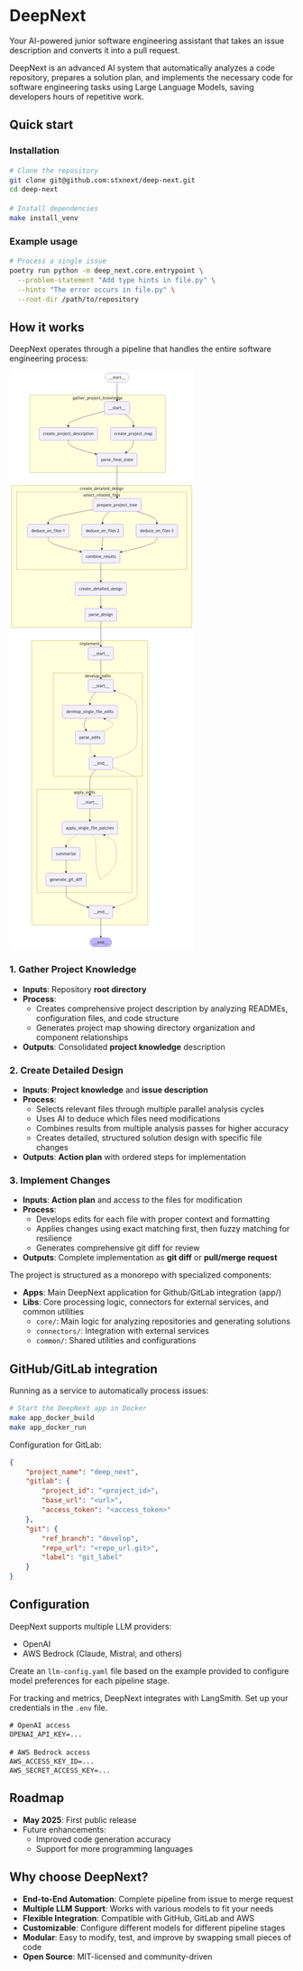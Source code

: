 # DeepNext

Your AI-powered junior software engineering assistant that takes an issue description and converts it into a pull request.

DeepNext is an advanced AI system that automatically analyzes a code repository, prepares a solution plan, and implements the necessary code for software engineering tasks using Large Language Models, saving developers hours of repetitive work.

## Quick start

### Installation

```bash
# Clone the repository
git clone git@github.com:stxnext/deep-next.git
cd deep-next

# Install dependencies
make install_venv
```

### Example usage

```bash
# Process a single issue
poetry run python -m deep_next.core.entrypoint \
  --problem-statement "Add type hints in file.py" \
  --hints "The error occurs in file.py" \
  --root-dir /path/to/repository
```


## How it works

DeepNext operates through a pipeline that handles the entire software engineering process:

![DeepNext Workflow](libs/core/graph.png)

### 1. Gather Project Knowledge
- **Inputs**: Repository **root directory**
- **Process**:
  - Creates comprehensive project description by analyzing READMEs, configuration files, and code structure
  - Generates project map showing directory organization and component relationships
- **Outputs**: Consolidated **project knowledge** description

### 2. Create Detailed Design
- **Inputs**: **Project knowledge** and **issue description**
- **Process**:
  - Selects relevant files through multiple parallel analysis cycles
  - Uses AI to deduce which files need modifications
  - Combines results from multiple analysis passes for higher accuracy
  - Creates detailed, structured solution design with specific file changes
- **Outputs**: **Action plan** with ordered steps for implementation

### 3. Implement Changes
- **Inputs**: **Action plan** and access to the files for modification
- **Process**:
  - Develops edits for each file with proper context and formatting
  - Applies changes using exact matching first, then fuzzy matching for resilience
  - Generates comprehensive git diff for review
- **Outputs**: Complete implementation as **git diff** or **pull/merge request**

The project is structured as a monorepo with specialized components:
- **Apps**: Main DeepNext application for Github/GitLab integration (app/)
- **Libs**: Core processing logic, connectors for external services, and common utilities
    - `core/`: Main logic for analyzing repositories and generating solutions
    - `connectors/`: Integration with external services
    - `common/`: Shared utilities and configurations

## GitHub/GitLab integration

Running as a service to automatically process issues:

```bash
# Start the DeepNext app in Docker
make app_docker_build
make app_docker_run
```

Configuration for GitLab:
```json
{
    "project_name": "deep_next",
    "gitlab": {
        "project_id": "<project_id>",
        "base_url": "<url>",
        "access_token": "<access_token>"
    },
    "git": {
        "ref_branch": "develop",
        "repo_url": "<repo_url.git>",
        "label": "git_label"
    }
}
```

## Configuration

DeepNext supports multiple LLM providers:
- OpenAI
- AWS Bedrock (Claude, Mistral, and others)

Create an `llm-config.yaml` file based on the example provided to configure model preferences for each pipeline stage.

For tracking and metrics, DeepNext integrates with LangSmith. Set up your credentials in the `.env` file.

```
# OpenAI access
OPENAI_API_KEY=...

# AWS Bedrock access
AWS_ACCESS_KEY_ID=...
AWS_SECRET_ACCESS_KEY=...
```

## Roadmap

- **May 2025**: First public release
- Future enhancements:
  - Improved code generation accuracy
  - Support for more programming languages

## Why choose DeepNext?

- **End-to-End Automation**: Complete pipeline from issue to merge request
- **Multiple LLM Support**: Works with various models to fit your needs
- **Flexible Integration**: Compatible with GitHub, GitLab and AWS
- **Customizable**: Configure different models for different pipeline stages
- **Modular**: Easy to modify, test, and improve by swapping small pieces of code
- **Open Source**: MIT-licensed and community-driven
